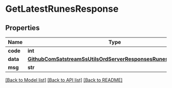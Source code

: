 # GetLatestRunesResponse

## Properties
Name | Type | Description | Notes
------------ | ------------- | ------------- | -------------
**code** | **int** |  | [optional] 
**data** | [**GithubComSatstreamSsUtilsOrdServerResponsesRunesListResponse**](GithubComSatstreamSsUtilsOrdServerResponsesRunesListResponse.md) |  | [optional] 
**msg** | **str** |  | [optional] 

[[Back to Model list]](../README.md#documentation-for-models) [[Back to API list]](../README.md#documentation-for-api-endpoints) [[Back to README]](../README.md)

